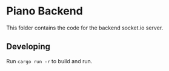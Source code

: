 # Piano Backend

This folder contains the code for the backend socket.io server.

## Developing

Run `cargo run -r` to build and run.
